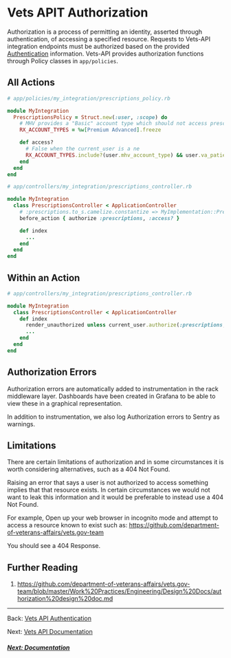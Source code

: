 # Vets APIT Authorization

Authorization is a process of permitting an identity, asserted through authentication, of accessing a specified resource. Requests to Vets-API integration endpoints must be authorized based on the provided [Authentication](./authentication) information. Vets-API provides authorization functions through Policy classes in `app/policies`.

## All Actions

```ruby
# app/policies/my_integration/prescriptions_policy.rb

module MyIntegration
  PrescriptionsPolicy = Struct.new(:user, :scope) do
    # MHV provides a "Basic" account type which should not access prescriptions resources
    RX_ACCOUNT_TYPES = %w[Premium Advanced].freeze

    def access?
      # False when the current_user is a ne
      RX_ACCOUNT_TYPES.include?(user.mhv_account_type) && user.va_patient?
    end
  end
end
```

```ruby
# app/controllers/my_integration/prescriptions_controller.rb

module MyIntegration
  class PrescriptionsController < ApplicationController
    # :prescriptions.to_s.camelize.constantize => MyImplementation::Prescriptions
    before_action { authorize :prescriptions, :access? }

    def index
      ...
    end
  end
end
```


## Within an Action

```ruby
# app/controllers/my_integration/prescriptions_controller.rb

module MyIntegration
  class PrescriptionsController < ApplicationController  
    def index
      render_unauthorized unless current_user.authorize(:prescriptions, :access?)
      ...
    end
  end
end
```

## Authorization Errors

Authorization errors are automatically added to instrumentation in the rack middleware layer. Dashboards have been created in Grafana to be able to view these in a graphical representation.

In addition to instrumentation, we also log Authorization errors to Sentry as warnings.

## Limitations

There are certain limitations of authorization and in some circumstances it is worth considering alternatives, such as a 404 Not Found.

Raising an error that says a user is not authorized to access something implies that that resource exists. In certain circumstances we would not want to leak this information and it would be preferable to instead use a 404 Not Found.

For example,
Open up your web browser in incognito mode and attempt to access a resource known to exist such as: https://github.com/department-of-veterans-affairs/vets.gov-team

You should see a 404 Response.

## Further Reading

1. https://github.com/department-of-veterans-affairs/vets.gov-team/blob/master/Work%20Practices/Engineering/Design%20Docs/authorization%20design%20doc.md

<hr>

Back: [Vets API Authentication](authentication.md)

Next: [Vets API Documentation](documentation.md)


<!-- Next Button -->
<a href='./documentation'><div class="next-button"><h5 class="next-text">Next: Documentation</h5></div></a>
